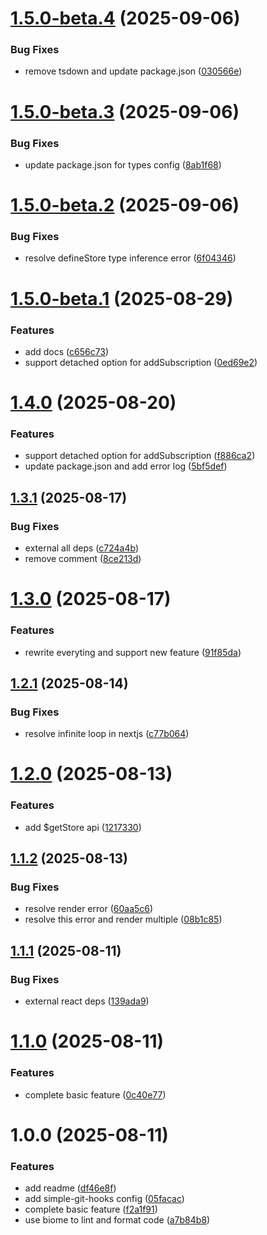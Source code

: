 # [1.5.0-beta.4](https://github.com/savageKarl/pinia-react/compare/v1.5.0-beta.3...v1.5.0-beta.4) (2025-09-06)


### Bug Fixes

* remove tsdown and update package.json ([030566e](https://github.com/savageKarl/pinia-react/commit/030566eb570ce4f227af7e074757e4d72a671e44))

# [1.5.0-beta.3](https://github.com/savageKarl/pinia-react/compare/v1.5.0-beta.2...v1.5.0-beta.3) (2025-09-06)


### Bug Fixes

* update package.json for types config ([8ab1f68](https://github.com/savageKarl/pinia-react/commit/8ab1f68ca3f057fb88a345c15cf40dd93efb637f))

# [1.5.0-beta.2](https://github.com/savageKarl/pinia-react/compare/v1.5.0-beta.1...v1.5.0-beta.2) (2025-09-06)


### Bug Fixes

* resolve defineStore type inference error ([6f04346](https://github.com/savageKarl/pinia-react/commit/6f043467442d349d30076c0aee9e7db409727acd))

# [1.5.0-beta.1](https://github.com/savageKarl/pinia-react/compare/v1.4.0...v1.5.0-beta.1) (2025-08-29)


### Features

* add docs ([c656c73](https://github.com/savageKarl/pinia-react/commit/c656c730acdd055e4f37d50e138389a818e2b3eb))
* support detached option for addSubscription ([0ed69e2](https://github.com/savageKarl/pinia-react/commit/0ed69e2a89c2c4ed5f29b63fb2f769539e473ee5))

# [1.4.0](https://github.com/savageKarl/pinia-react/compare/v1.3.1...v1.4.0) (2025-08-20)


### Features

* support detached option for addSubscription ([f886ca2](https://github.com/savageKarl/pinia-react/commit/f886ca2b36d99d5d6496d119f6f41b3dd15d67d5))
* update package.json and add error log ([5bf5def](https://github.com/savageKarl/pinia-react/commit/5bf5defb650ea18249cd0219b46d03d480622a96))

## [1.3.1](https://github.com/savageKarl/pinia-react/compare/v1.3.0...v1.3.1) (2025-08-17)


### Bug Fixes

* external all deps ([c724a4b](https://github.com/savageKarl/pinia-react/commit/c724a4bb80bb15b1bba5f81166584d382abd457e))
* remove comment ([8ce213d](https://github.com/savageKarl/pinia-react/commit/8ce213dfb60b531b588a152b917dd5a38437fe33))

# [1.3.0](https://github.com/savageKarl/pinia-react/compare/v1.2.1...v1.3.0) (2025-08-17)


### Features

* rewrite everyting and support new feature ([91f85da](https://github.com/savageKarl/pinia-react/commit/91f85da603cf0065ade1894af411932d7f722b6d))

## [1.2.1](https://github.com/savageKarl/pinia-react/compare/v1.2.0...v1.2.1) (2025-08-14)


### Bug Fixes

* resolve infinite loop in nextjs ([c77b064](https://github.com/savageKarl/pinia-react/commit/c77b064f78fb30177439c0f7672bb7e9aa16dfe3))

# [1.2.0](https://github.com/savageKarl/pinia-react/compare/v1.1.2...v1.2.0) (2025-08-13)


### Features

* add $getStore api ([1217330](https://github.com/savageKarl/pinia-react/commit/121733016bb974ed15a633a7c16506a33829d955))

## [1.1.2](https://github.com/savageKarl/pinia-react/compare/v1.1.1...v1.1.2) (2025-08-13)


### Bug Fixes

* resolve render error ([60aa5c6](https://github.com/savageKarl/pinia-react/commit/60aa5c6481593d069c99c3cca42a0b7c5ec30d71))
* resolve this error and render multiple ([08b1c85](https://github.com/savageKarl/pinia-react/commit/08b1c85152dba8e78efa97a1175add110036c11e))

## [1.1.1](https://github.com/savageKarl/pinia-react/compare/v1.1.0...v1.1.1) (2025-08-11)


### Bug Fixes

* external react deps ([139ada9](https://github.com/savageKarl/pinia-react/commit/139ada99a209baca5fc871d68ede0172c15fa3bd))

# [1.1.0](https://github.com/savageKarl/pinia-react/compare/v1.0.0...v1.1.0) (2025-08-11)


### Features

* complete basic feature ([0c40e77](https://github.com/savageKarl/pinia-react/commit/0c40e77dc78cd3baf6fca903275442d76035ddcb))

# 1.0.0 (2025-08-11)


### Features

* add readme ([df46e8f](https://github.com/savageKarl/pinia-react/commit/df46e8f5f818a96a35e7150de305d7e0905849c2))
* add simple-git-hooks config ([05facac](https://github.com/savageKarl/pinia-react/commit/05facac1a7b5f1bec7aa43ad5b23afc68a13cb6f))
* complete basic feature ([f2a1f91](https://github.com/savageKarl/pinia-react/commit/f2a1f9176742451b08ecae5f1b9c8107787152ad))
* use biome to lint and format code ([a7b84b8](https://github.com/savageKarl/pinia-react/commit/a7b84b8ad6b285b39cadbcb34e6b5f69a31078d1))
